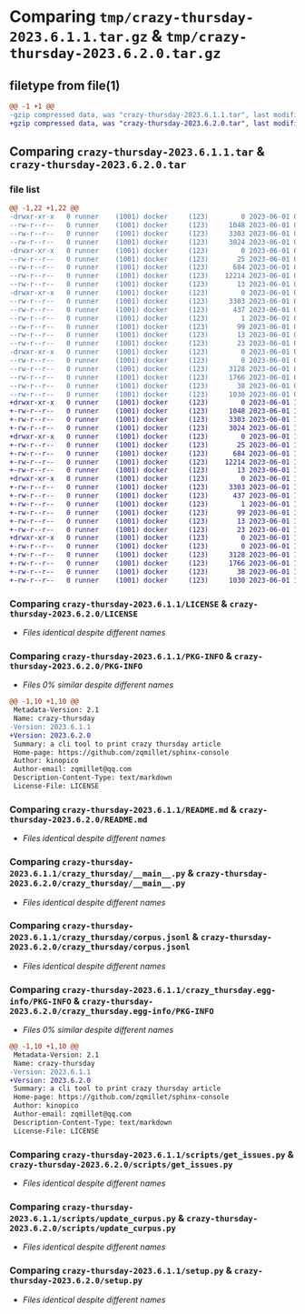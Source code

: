 # Comparing `tmp/crazy-thursday-2023.6.1.1.tar.gz` & `tmp/crazy-thursday-2023.6.2.0.tar.gz`

## filetype from file(1)

```diff
@@ -1 +1 @@
-gzip compressed data, was "crazy-thursday-2023.6.1.1.tar", last modified: Thu Jun  1 05:28:17 2023, max compression
+gzip compressed data, was "crazy-thursday-2023.6.2.0.tar", last modified: Thu Jun  1 17:27:15 2023, max compression
```

## Comparing `crazy-thursday-2023.6.1.1.tar` & `crazy-thursday-2023.6.2.0.tar`

### file list

```diff
@@ -1,22 +1,22 @@
-drwxr-xr-x   0 runner    (1001) docker     (123)        0 2023-06-01 05:28:17.265949 crazy-thursday-2023.6.1.1/
--rw-r--r--   0 runner    (1001) docker     (123)     1048 2023-06-01 05:27:57.000000 crazy-thursday-2023.6.1.1/LICENSE
--rw-r--r--   0 runner    (1001) docker     (123)     3303 2023-06-01 05:28:17.265949 crazy-thursday-2023.6.1.1/PKG-INFO
--rw-r--r--   0 runner    (1001) docker     (123)     3024 2023-06-01 05:27:57.000000 crazy-thursday-2023.6.1.1/README.md
-drwxr-xr-x   0 runner    (1001) docker     (123)        0 2023-06-01 05:28:17.265949 crazy-thursday-2023.6.1.1/crazy_thursday/
--rw-r--r--   0 runner    (1001) docker     (123)       25 2023-06-01 05:28:05.000000 crazy-thursday-2023.6.1.1/crazy_thursday/__init__.py
--rw-r--r--   0 runner    (1001) docker     (123)      684 2023-06-01 05:27:57.000000 crazy-thursday-2023.6.1.1/crazy_thursday/__main__.py
--rw-r--r--   0 runner    (1001) docker     (123)    12214 2023-06-01 05:28:05.000000 crazy-thursday-2023.6.1.1/crazy_thursday/corpus.jsonl
--rw-r--r--   0 runner    (1001) docker     (123)       13 2023-06-01 05:27:57.000000 crazy-thursday-2023.6.1.1/crazy_thursday/requirements.txt
-drwxr-xr-x   0 runner    (1001) docker     (123)        0 2023-06-01 05:28:17.265949 crazy-thursday-2023.6.1.1/crazy_thursday.egg-info/
--rw-r--r--   0 runner    (1001) docker     (123)     3303 2023-06-01 05:28:17.000000 crazy-thursday-2023.6.1.1/crazy_thursday.egg-info/PKG-INFO
--rw-r--r--   0 runner    (1001) docker     (123)      437 2023-06-01 05:28:17.000000 crazy-thursday-2023.6.1.1/crazy_thursday.egg-info/SOURCES.txt
--rw-r--r--   0 runner    (1001) docker     (123)        1 2023-06-01 05:28:17.000000 crazy-thursday-2023.6.1.1/crazy_thursday.egg-info/dependency_links.txt
--rw-r--r--   0 runner    (1001) docker     (123)       99 2023-06-01 05:28:17.000000 crazy-thursday-2023.6.1.1/crazy_thursday.egg-info/entry_points.txt
--rw-r--r--   0 runner    (1001) docker     (123)       13 2023-06-01 05:28:17.000000 crazy-thursday-2023.6.1.1/crazy_thursday.egg-info/requires.txt
--rw-r--r--   0 runner    (1001) docker     (123)       23 2023-06-01 05:28:17.000000 crazy-thursday-2023.6.1.1/crazy_thursday.egg-info/top_level.txt
-drwxr-xr-x   0 runner    (1001) docker     (123)        0 2023-06-01 05:28:17.265949 crazy-thursday-2023.6.1.1/scripts/
--rw-r--r--   0 runner    (1001) docker     (123)        0 2023-06-01 05:27:57.000000 crazy-thursday-2023.6.1.1/scripts/__init__.py
--rw-r--r--   0 runner    (1001) docker     (123)     3128 2023-06-01 05:27:57.000000 crazy-thursday-2023.6.1.1/scripts/get_issues.py
--rw-r--r--   0 runner    (1001) docker     (123)     1766 2023-06-01 05:27:57.000000 crazy-thursday-2023.6.1.1/scripts/update_curpus.py
--rw-r--r--   0 runner    (1001) docker     (123)       38 2023-06-01 05:28:17.265949 crazy-thursday-2023.6.1.1/setup.cfg
--rw-r--r--   0 runner    (1001) docker     (123)     1030 2023-06-01 05:27:57.000000 crazy-thursday-2023.6.1.1/setup.py
+drwxr-xr-x   0 runner    (1001) docker     (123)        0 2023-06-01 17:27:15.441629 crazy-thursday-2023.6.2.0/
+-rw-r--r--   0 runner    (1001) docker     (123)     1048 2023-06-01 17:27:02.000000 crazy-thursday-2023.6.2.0/LICENSE
+-rw-r--r--   0 runner    (1001) docker     (123)     3303 2023-06-01 17:27:15.441629 crazy-thursday-2023.6.2.0/PKG-INFO
+-rw-r--r--   0 runner    (1001) docker     (123)     3024 2023-06-01 17:27:02.000000 crazy-thursday-2023.6.2.0/README.md
+drwxr-xr-x   0 runner    (1001) docker     (123)        0 2023-06-01 17:27:15.441629 crazy-thursday-2023.6.2.0/crazy_thursday/
+-rw-r--r--   0 runner    (1001) docker     (123)       25 2023-06-01 17:27:06.000000 crazy-thursday-2023.6.2.0/crazy_thursday/__init__.py
+-rw-r--r--   0 runner    (1001) docker     (123)      684 2023-06-01 17:27:02.000000 crazy-thursday-2023.6.2.0/crazy_thursday/__main__.py
+-rw-r--r--   0 runner    (1001) docker     (123)    12214 2023-06-01 17:27:06.000000 crazy-thursday-2023.6.2.0/crazy_thursday/corpus.jsonl
+-rw-r--r--   0 runner    (1001) docker     (123)       13 2023-06-01 17:27:02.000000 crazy-thursday-2023.6.2.0/crazy_thursday/requirements.txt
+drwxr-xr-x   0 runner    (1001) docker     (123)        0 2023-06-01 17:27:15.441629 crazy-thursday-2023.6.2.0/crazy_thursday.egg-info/
+-rw-r--r--   0 runner    (1001) docker     (123)     3303 2023-06-01 17:27:15.000000 crazy-thursday-2023.6.2.0/crazy_thursday.egg-info/PKG-INFO
+-rw-r--r--   0 runner    (1001) docker     (123)      437 2023-06-01 17:27:15.000000 crazy-thursday-2023.6.2.0/crazy_thursday.egg-info/SOURCES.txt
+-rw-r--r--   0 runner    (1001) docker     (123)        1 2023-06-01 17:27:15.000000 crazy-thursday-2023.6.2.0/crazy_thursday.egg-info/dependency_links.txt
+-rw-r--r--   0 runner    (1001) docker     (123)       99 2023-06-01 17:27:15.000000 crazy-thursday-2023.6.2.0/crazy_thursday.egg-info/entry_points.txt
+-rw-r--r--   0 runner    (1001) docker     (123)       13 2023-06-01 17:27:15.000000 crazy-thursday-2023.6.2.0/crazy_thursday.egg-info/requires.txt
+-rw-r--r--   0 runner    (1001) docker     (123)       23 2023-06-01 17:27:15.000000 crazy-thursday-2023.6.2.0/crazy_thursday.egg-info/top_level.txt
+drwxr-xr-x   0 runner    (1001) docker     (123)        0 2023-06-01 17:27:15.441629 crazy-thursday-2023.6.2.0/scripts/
+-rw-r--r--   0 runner    (1001) docker     (123)        0 2023-06-01 17:27:02.000000 crazy-thursday-2023.6.2.0/scripts/__init__.py
+-rw-r--r--   0 runner    (1001) docker     (123)     3128 2023-06-01 17:27:02.000000 crazy-thursday-2023.6.2.0/scripts/get_issues.py
+-rw-r--r--   0 runner    (1001) docker     (123)     1766 2023-06-01 17:27:02.000000 crazy-thursday-2023.6.2.0/scripts/update_curpus.py
+-rw-r--r--   0 runner    (1001) docker     (123)       38 2023-06-01 17:27:15.441629 crazy-thursday-2023.6.2.0/setup.cfg
+-rw-r--r--   0 runner    (1001) docker     (123)     1030 2023-06-01 17:27:02.000000 crazy-thursday-2023.6.2.0/setup.py
```

### Comparing `crazy-thursday-2023.6.1.1/LICENSE` & `crazy-thursday-2023.6.2.0/LICENSE`

 * *Files identical despite different names*

### Comparing `crazy-thursday-2023.6.1.1/PKG-INFO` & `crazy-thursday-2023.6.2.0/PKG-INFO`

 * *Files 0% similar despite different names*

```diff
@@ -1,10 +1,10 @@
 Metadata-Version: 2.1
 Name: crazy-thursday
-Version: 2023.6.1.1
+Version: 2023.6.2.0
 Summary: a cli tool to print crazy thursday article
 Home-page: https://github.com/zqmillet/sphinx-console
 Author: kinopico
 Author-email: zqmillet@qq.com
 Description-Content-Type: text/markdown
 License-File: LICENSE
```

### Comparing `crazy-thursday-2023.6.1.1/README.md` & `crazy-thursday-2023.6.2.0/README.md`

 * *Files identical despite different names*

### Comparing `crazy-thursday-2023.6.1.1/crazy_thursday/__main__.py` & `crazy-thursday-2023.6.2.0/crazy_thursday/__main__.py`

 * *Files identical despite different names*

### Comparing `crazy-thursday-2023.6.1.1/crazy_thursday/corpus.jsonl` & `crazy-thursday-2023.6.2.0/crazy_thursday/corpus.jsonl`

 * *Files identical despite different names*

### Comparing `crazy-thursday-2023.6.1.1/crazy_thursday.egg-info/PKG-INFO` & `crazy-thursday-2023.6.2.0/crazy_thursday.egg-info/PKG-INFO`

 * *Files 0% similar despite different names*

```diff
@@ -1,10 +1,10 @@
 Metadata-Version: 2.1
 Name: crazy-thursday
-Version: 2023.6.1.1
+Version: 2023.6.2.0
 Summary: a cli tool to print crazy thursday article
 Home-page: https://github.com/zqmillet/sphinx-console
 Author: kinopico
 Author-email: zqmillet@qq.com
 Description-Content-Type: text/markdown
 License-File: LICENSE
```

### Comparing `crazy-thursday-2023.6.1.1/scripts/get_issues.py` & `crazy-thursday-2023.6.2.0/scripts/get_issues.py`

 * *Files identical despite different names*

### Comparing `crazy-thursday-2023.6.1.1/scripts/update_curpus.py` & `crazy-thursday-2023.6.2.0/scripts/update_curpus.py`

 * *Files identical despite different names*

### Comparing `crazy-thursday-2023.6.1.1/setup.py` & `crazy-thursday-2023.6.2.0/setup.py`

 * *Files identical despite different names*

